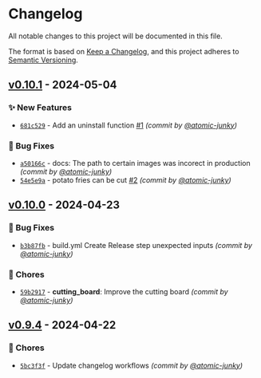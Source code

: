 # Changelog

All notable changes to this project will be documented in this file.

The format is based on [Keep a Changelog](https://keepachangelog.com/en/1.1.0/),
and this project adheres to [Semantic Versioning](https://semver.org/spec/v2.0.0.html).
## [v0.10.1] - 2024-05-04
### :sparkles: New Features
- [`681c529`](https://github.com/atomic-junky/tasty-supplies/commit/681c52989f3176b2ac0aed3a4957e495dee06fa6) - Add an uninstall function [#1](https://github.com/atomic-junky/tasty-supplies/pull/1) *(commit by [@atomic-junky](https://github.com/atomic-junky))*

### :bug: Bug Fixes
- [`a50166c`](https://github.com/atomic-junky/tasty-supplies/commit/a50166c878cd378ab6c4dfd92ad80117e2afdead) - docs: The path to certain images was incorect in production *(commit by [@atomic-junky](https://github.com/atomic-junky))*
- [`54e5e9a`](https://github.com/atomic-junky/tasty-supplies/commit/54e5e9aef5aba5ca3b0d48828731c3a362e180d4) - potato fries can be cut [#2](https://github.com/atomic-junky/tasty-supplies/pull/2) *(commit by [@atomic-junky](https://github.com/atomic-junky))*


## [v0.10.0] - 2024-04-23
### :bug: Bug Fixes
- [`b3b87fb`](https://github.com/atomic-junky/tasty-supplies/commit/b3b87fbec7c80dcf96caa165e422d18116df1cd1) - build.yml Create Release step unexpected inputs *(commit by [@atomic-junky](https://github.com/atomic-junky))*

### :wrench: Chores
- [`59b2917`](https://github.com/atomic-junky/tasty-supplies/commit/59b29171f8dcadd036be678fc224d47089029381) - **cutting_board**: Improve the cutting board *(commit by [@atomic-junky](https://github.com/atomic-junky))*


## [v0.9.4] - 2024-04-22
### :wrench: Chores
- [`5bc3f3f`](https://github.com/atomic-junky/tasty-supplies/commit/5bc3f3f820c02e12b7975bf7a08a5449b6feec22) - Update changelog workflows *(commit by [@atomic-junky](https://github.com/atomic-junky))*


[v0.9.4]: https://github.com/atomic-junky/tasty-supplies/compare/v0.9.3...v0.9.4
[v0.10.0]: https://github.com/atomic-junky/tasty-supplies/compare/v0.9.4...v0.10.0
[v0.10.1]: https://github.com/atomic-junky/tasty-supplies/compare/v0.10.0...v0.10.1
